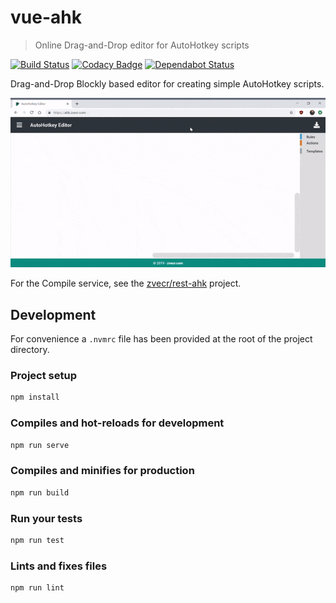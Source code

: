 # vue-ahk
> Online Drag-and-Drop editor for AutoHotkey scripts

[![Build Status](https://travis-ci.org/zvecr/vue-ahk.svg?branch=master)](https://travis-ci.org/zvecr/vue-ahk)
[![Codacy Badge](https://api.codacy.com/project/badge/Grade/7be067bb06f24eb5b8d67a50971e8f78)](https://app.codacy.com/app/zvecr/vue-ahk?utm_source=github.com&utm_medium=referral&utm_content=zvecr/vue-ahk&utm_campaign=Badge_Grade_Dashboard)
[![Dependabot Status](https://api.dependabot.com/badges/status?host=github&repo=zvecr/vue-ahk)](https://dependabot.com)

Drag-and-Drop Blockly based editor for creating simple AutoHotkey scripts.

![screencast](./public/screencast.gif)

For the Compile service, see the [zvecr/rest-ahk](https://github.com/zvecr/rest-ahk) project.

## Development
For convenience a `.nvmrc` file has been provided at the root of the project directory.

### Project setup
```bash
npm install
```

### Compiles and hot-reloads for development
```bash
npm run serve
```

### Compiles and minifies for production
```bash
npm run build
```

### Run your tests
```bash
npm run test
```

### Lints and fixes files
```bash
npm run lint
```

